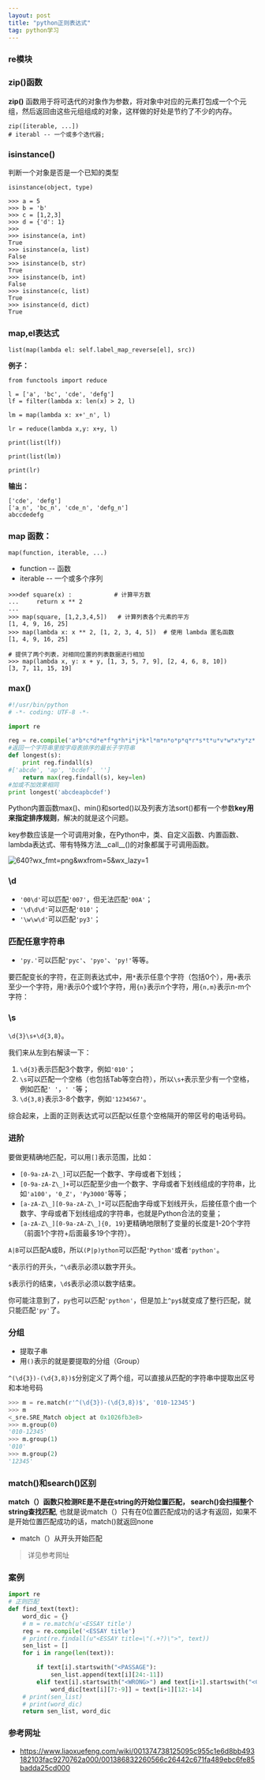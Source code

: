 ```yaml
---
layout: post
title: "python正则表达式"
tag: python学习
---
```


### re模块





### zip()函数

**zip()** 函数用于将可迭代的对象作为参数，将对象中对应的元素打包成一个个元组，然后返回由这些元组组成的对象，这样做的好处是节约了不少的内存。

~~~
zip([iterable, ...])
# iterabl -- 一个或多个迭代器;
~~~

### isinstance()

判断一个对象是否是一个已知的类型

~~~
isinstance(object, type)
~~~

~~~
>>> a = 5
>>> b = 'b'
>>> c = [1,2,3]
>>> d = {'d': 1}
>>> 
>>> isinstance(a, int)
True
>>> isinstance(a, list)
False
>>> isinstance(b, str)
True
>>> isinstance(b, int)
False
>>> isinstance(c, list)
True
>>> isinstance(d, dict)
True
~~~

### map,el表达式

```
list(map(lambda el: self.label_map_reverse[el], src))
```

**例子：**

~~~
from functools import reduce
 
l = ['a', 'bc', 'cde', 'defg']
lf = filter(lambda x: len(x) > 2, l)
 
lm = map(lambda x: x+'_n', l)
 
lr = reduce(lambda x,y: x+y, l)
 
print(list(lf))
 
print(list(lm))
 
print(lr)

~~~

**输出：**

~~~
['cde', 'defg']
['a_n', 'bc_n', 'cde_n', 'defg_n']
abccdedefg
~~~

### map 函数：

~~~
map(function, iterable, ...)
~~~

- function -- 函数
- iterable -- 一个或多个序列

~~~
>>>def square(x) :            # 计算平方数
...     return x ** 2
... 
>>> map(square, [1,2,3,4,5])   # 计算列表各个元素的平方
[1, 4, 9, 16, 25]
>>> map(lambda x: x ** 2, [1, 2, 3, 4, 5])  # 使用 lambda 匿名函数
[1, 4, 9, 16, 25]
 
# 提供了两个列表，对相同位置的列表数据进行相加
>>> map(lambda x, y: x + y, [1, 3, 5, 7, 9], [2, 4, 6, 8, 10])
[3, 7, 11, 15, 19]
~~~

### max()

~~~python 
#!/usr/bin/python
# -*- coding: UTF-8 -*-

import re

reg = re.compile('a*b*c*d*e*f*g*h*i*j*k*l*m*n*o*p*q*r*s*t*u*v*w*x*y*z*')
#返回一个字符串里按字母表排序的最长子字符串
def longest(s):
    print reg.findall(s)
#['abcde', 'ap', 'bcdef', '']
    return max(reg.findall(s), key=len)
#加或不加效果相同
print longest('abcdeapbcdef')
~~~

Python内置函数max()、min()和sorted()以及列表方法sort()都有一个参数**key用来指定排序规则**，解决的就是这个问题。

key参数应该是一个可调用对象，在Python中，类、自定义函数、内置函数、lambda表达式、带有特殊方法__call__()的对象都属于可调用函数。

![640?wx_fmt=png&wxfrom=5&wx_lazy=1](https://ss.csdn.net/p?http://mmbiz.qpic.cn/mmbiz_png/xXrickrc6JTPmzyotOHb5YBQtnER2iccvZnibICv6uehJHs1Msyo0kSEdkOYH5tgAKw3tCVIXGYpleC3RpyP0MibyA/640?wx_fmt=png&wxfrom=5&wx_lazy=1)

### \d

- `'00\d'`可以匹配`'007'`，但无法匹配`'00A'`；
- `'\d\d\d'`可以匹配`'010'`；
- `'\w\w\d'`可以匹配`'py3'`；

### 匹配任意字符串

- `'py.'`可以匹配`'pyc'`、`'pyo'`、`'py!'`等等。

要匹配变长的字符，在正则表达式中，用`*`表示任意个字符（包括0个），用`+`表示至少一个字符，用`?`表示0个或1个字符，用`{n}`表示n个字符，用`{n,m}`表示n-m个字符：

### \s

`\d{3}\s+\d{3,8}`。

我们来从左到右解读一下：

1. `\d{3}`表示匹配3个数字，例如`'010'`；
2. `\s`可以匹配一个空格（也包括Tab等空白符），所以`\s+`表示至少有一个空格，例如匹配`' '`，`' '`等；
3. `\d{3,8}`表示3-8个数字，例如`'1234567'`。

综合起来，上面的正则表达式可以匹配以任意个空格隔开的带区号的电话号码。

### 进阶

要做更精确地匹配，可以用`[]`表示范围，比如：

- `[0-9a-zA-Z\_]`可以匹配一个数字、字母或者下划线；
- `[0-9a-zA-Z\_]+`可以匹配至少由一个数字、字母或者下划线组成的字符串，比如`'a100'`，`'0_Z'`，`'Py3000'`等等；
- `[a-zA-Z\_][0-9a-zA-Z\_]*`可以匹配由字母或下划线开头，后接任意个由一个数字、字母或者下划线组成的字符串，也就是Python合法的变量；
- `[a-zA-Z\_][0-9a-zA-Z\_]{0, 19}`更精确地限制了变量的长度是1-20个字符（前面1个字符+后面最多19个字符）。

`A|B`可以匹配A或B，所以`(P|p)ython`可以匹配`'Python'`或者`'python'`。

`^`表示行的开头，`^\d`表示必须以数字开头。

`$`表示行的结束，`\d$`表示必须以数字结束。

你可能注意到了，`py`也可以匹配`'python'`，但是加上`^py$`就变成了整行匹配，就只能匹配`'py'`了。

### 分组

- 提取子串
- 用`()`表示的就是要提取的分组（Group）

`^(\d{3})-(\d{3,8})$`分别定义了两个组，可以直接从匹配的字符串中提取出区号和本地号码

~~~python
>>> m = re.match(r'^(\d{3})-(\d{3,8})$', '010-12345')
>>> m
<_sre.SRE_Match object at 0x1026fb3e8>
>>> m.group(0)
'010-12345'
>>> m.group(1)
'010'
>>> m.group(2)
'12345'
~~~

### match()和search()区别

**match（）函数只检测RE是不是在string的开始位置匹配， search()会扫描整个string查找匹配**, 也就是说match（）只有在0位置匹配成功的话才有返回，如果不是开始位置匹配成功的话，match()就返回none

- match（）从开头开始匹配

> 详见参考网址

### 案例

~~~python
import re
# 正则匹配
def find_text(text):
    word_dic = {}
    # m = re.match(u'<ESSAY title')
    reg = re.compile('<ESSAY title')
    # print(re.findall(u"<ESSAY title=\"(.+?)\">", text))
    sen_list = []
    for i in range(len(text)):

        if text[i].startswith("<PASSAGE"):
            sen_list.append(text[i][24:-11])
        elif text[i].startswith("<WRONG>") and text[i+1].startswith("<CORRECTION>"):
            word_dic[text[i][7:-9]] = text[i+1][12:-14]
    # print(sen_list)
    # print(word_dic)
    return sen_list, word_dic
~~~





### 参考网址

- <https://www.liaoxuefeng.com/wiki/001374738125095c955c1e6d8bb493182103fac9270762a000/001386832260566c26442c671fa489ebc6fe85badda25cd000>